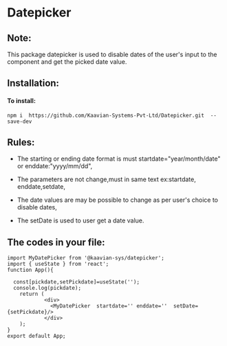 # Datepicker

## Note:
This package datepicker is used to disable  dates of the user's input to the component and get the picked date value.

## Installation:
#### To install:
```npm i  https://github.com/Kaavian-Systems-Pvt-Ltd/Datepicker.git  --save-dev```

## Rules:
- The starting or ending date format is must startdate="year/month/date" or enddate:"yyyy/mm/dd",
* The parameters are not change,must in same text ex:startdate, enddate,setdate,
+ The date values are may be possible to change as per user's choice to disable dates,
- The setDate is used to user get a date value.

## The codes in your file: 
```
import MyDatePicker from '@kaavian-sys/datepicker';
import { useState } from 'react';
function App(){
    
  const[pickdate,setPickdate]=useState('');
  console.log(pickdate);
    return (
            <div>
              <MyDatePicker  startdate='' enddate=''  setDate={setPickdate}/>
            </div>
    );
}
export default App;  

```




